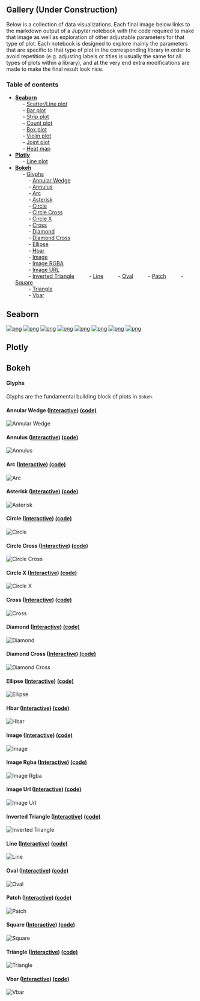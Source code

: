 ## Gallery (Under Construction)
Below is a collection of data visualizations. Each final image below links to the markdown output of a Jupyter notebook with the code required to make that image as well as exploration of other adjustable parameters for that type of plot. Each notebook is designed to explore mainly the parameters that are specific to that type of plot in the corresponding library in order to avoid repetition (e.g. adjusting labels or titles is usually the same for all types of plots within a library), and at the very end extra modifications are made to make the final result look nice.

### Table of contents 
- [**Seaborn**](#seaborn)  
&nbsp;&nbsp;&nbsp;&nbsp; - [Scatter/Line plot](#seaborn-lmplot)  
&nbsp;&nbsp;&nbsp;&nbsp; - [Bar plot](#seaborn-barplot)   
&nbsp;&nbsp;&nbsp;&nbsp; - [Strip plot](#seaborn-stripplot)   
&nbsp;&nbsp;&nbsp;&nbsp; - [Count plot](#seaborn-countplot)   
&nbsp;&nbsp;&nbsp;&nbsp; - [Box plot](#seaborn-boxplot)   
&nbsp;&nbsp;&nbsp;&nbsp; - [Violin plot](#seaborn-violinplot)   
&nbsp;&nbsp;&nbsp;&nbsp; - [Joint plot](#seaborn-jointplot)   
&nbsp;&nbsp;&nbsp;&nbsp; - [Heat map](#seaborn-heatmap)  
- [**Plotly**](#plotly)  
&nbsp;&nbsp;&nbsp;&nbsp; - [Line plot](#plotly-line)  
- [**Bokeh**](#bokeh)  
&nbsp;&nbsp;&nbsp;&nbsp; - [Glyphs](#bokeh-glyphs)  
&nbsp;&nbsp;&nbsp;&nbsp;&nbsp;&nbsp;&nbsp;&nbsp; - [Annular Wedge](#bokeh-glyphs-annular_wedge)  
&nbsp;&nbsp;&nbsp;&nbsp;&nbsp;&nbsp;&nbsp;&nbsp; - [Annulus](#bokeh-glyphs-annulus)  
&nbsp;&nbsp;&nbsp;&nbsp;&nbsp;&nbsp;&nbsp;&nbsp; - [Arc](#bokeh-glyphs-arc)  
&nbsp;&nbsp;&nbsp;&nbsp;&nbsp;&nbsp;&nbsp;&nbsp; - [Asterisk](#bokeh-glyphs-asterisk)  
&nbsp;&nbsp;&nbsp;&nbsp;&nbsp;&nbsp;&nbsp;&nbsp; - [Circle](#bokeh-glyphs-circle)   
&nbsp;&nbsp;&nbsp;&nbsp;&nbsp;&nbsp;&nbsp;&nbsp; - [Circle Cross](#bokeh-glyphs-circle_cross)  
&nbsp;&nbsp;&nbsp;&nbsp;&nbsp;&nbsp;&nbsp;&nbsp; - [Circle X](#bokeh-glyphs-circle_x)  
&nbsp;&nbsp;&nbsp;&nbsp;&nbsp;&nbsp;&nbsp;&nbsp; - [Cross](#bokeh-glyphs-cross)  
&nbsp;&nbsp;&nbsp;&nbsp;&nbsp;&nbsp;&nbsp;&nbsp; - [Diamond](#bokeh-glyphs-diamond)  
&nbsp;&nbsp;&nbsp;&nbsp;&nbsp;&nbsp;&nbsp;&nbsp; - [Diamond Cross](#bokeh-glyphs-diamond_cross)  
&nbsp;&nbsp;&nbsp;&nbsp;&nbsp;&nbsp;&nbsp;&nbsp; - [Ellipse](#bokeh-glyphs-ellipse)  
&nbsp;&nbsp;&nbsp;&nbsp;&nbsp;&nbsp;&nbsp;&nbsp; - [Hbar](#bokeh-glyphs-hbar)  
&nbsp;&nbsp;&nbsp;&nbsp;&nbsp;&nbsp;&nbsp;&nbsp; - [Image](#bokeh-glyphs-image)   
&nbsp;&nbsp;&nbsp;&nbsp;&nbsp;&nbsp;&nbsp;&nbsp; - [Image RGBA](#bokeh-glyphs-image_rgba)  
&nbsp;&nbsp;&nbsp;&nbsp;&nbsp;&nbsp;&nbsp;&nbsp; - [Image URL](#bokeh-glyphs-image_url)  
&nbsp;&nbsp;&nbsp;&nbsp;&nbsp;&nbsp;&nbsp;&nbsp; - [Inverted Triangle](#bokeh-glyphs-inverted_triangle) 
&nbsp;&nbsp;&nbsp;&nbsp;&nbsp;&nbsp;&nbsp;&nbsp; - [Line](#bokeh-glyphs-line) 
&nbsp;&nbsp;&nbsp;&nbsp;&nbsp;&nbsp;&nbsp;&nbsp; - [Oval](#bokeh-glyphs-oval) 
&nbsp;&nbsp;&nbsp;&nbsp;&nbsp;&nbsp;&nbsp;&nbsp; - [Patch](#bokeh-glyphs-patch)
&nbsp;&nbsp;&nbsp;&nbsp;&nbsp;&nbsp;&nbsp;&nbsp; - [Square](#bokeh-glyphs-square)  
&nbsp;&nbsp;&nbsp;&nbsp;&nbsp;&nbsp;&nbsp;&nbsp; - [Triangle](#bokeh-glyphs-triangle)  
&nbsp;&nbsp;&nbsp;&nbsp;&nbsp;&nbsp;&nbsp;&nbsp; - [Vbar](#bokeh-glyphs-vbar) 


<a name="seaborn"></a>
## Seaborn
<a name="seaborn-lmplot"></a>
[![png](visualizations/figures/lmplot.png)](../visualizations/seaborn/lmplot/lmplot)
<a name="seaborn-barplot"></a>
[![png](visualizations/figures/barplot.png)](../visualizations/seaborn/barplot/barplot)
<a name="seaborn-stripplot"></a>
[![png](visualizations/figures/stripplot.png)](../visualizations/seaborn/stripplot/stripplot)
<a name="seaborn-countplot"></a>
[![png](visualizations/figures/countplot.png)](../visualizations/seaborn/countplot/countplot)
<a name="seaborn-boxplot"></a>
[![png](visualizations/figures/boxplot.png)](../visualizations/seaborn/boxplot/boxplot)
<a name="seaborn-violinplot"></a>
[![png](visualizations/figures/violinplot.png)](../visualizations/seaborn/violinplot/violinplot)
<a name="seaborn-jointplot"></a>
[![png](visualizations/figures/jointplot.png)](../visualizations/seaborn/jointplot/jointplot)
<a name="seaborn-heatmap"></a>
[![png](visualizations/figures/heatmap.png)](../visualizations/seaborn/heatmap/heatmap)

<a name="plotly"></a>
## Plotly

<a name="plotly-line"></a>



<a name="bokeh"></a>
## Bokeh

#### Glyphs
Glyphs are the fundamental building block of plots in `Bokeh`.


<a name="bokeh-glyphs-annular_wedge"></a>
#### Annular Wedge ([Interactive](http://alanpryorjr.com/visualizations/bokeh/figures/annular_wedge)) [(code)](http://alanpryorjr.com/visualizations/bokeh/glyphs/annular_wedge/annular_wedge)
![Annular Wedge](../visualizations/bokeh/figures/annular_wedge.png)



<a name="bokeh-glyphs-annulus"></a>
#### Annulus ([Interactive](http://alanpryorjr.com/visualizations/bokeh/figures/annulus)) [(code)](http://alanpryorjr.com/visualizations/bokeh/glyphs/annulus/annulus)
![Annulus](../visualizations/bokeh/figures/annulus.png)



<a name="bokeh-glyphs-arc"></a>
#### Arc ([Interactive](http://alanpryorjr.com/visualizations/bokeh/figures/arc)) [(code)](http://alanpryorjr.com/visualizations/bokeh/glyphs/arc/arc)
![Arc](../visualizations/bokeh/figures/arc.png)



<a name="bokeh-glyphs-asterisk"></a>
#### Asterisk ([Interactive](http://alanpryorjr.com/visualizations/bokeh/figures/asterisk)) [(code)](http://alanpryorjr.com/visualizations/bokeh/glyphs/asterisk/asterisk)
![Asterisk](../visualizations/bokeh/figures/asterisk.png)



<a name="bokeh-glyphs-circle"></a>
#### Circle ([Interactive](http://alanpryorjr.com/visualizations/bokeh/figures/circle)) [(code)](http://alanpryorjr.com/visualizations/bokeh/glyphs/circle/circle)
![Circle](../visualizations/bokeh/figures/circle.png)



<a name="bokeh-glyphs-circle_cross"></a>
#### Circle Cross ([Interactive](http://alanpryorjr.com/visualizations/bokeh/figures/circle_cross)) [(code)](http://alanpryorjr.com/visualizations/bokeh/glyphs/circle_cross/circle_cross)
![Circle Cross](../visualizations/bokeh/figures/circle_cross.png)



<a name="bokeh-glyphs-circle_x"></a>
#### Circle X ([Interactive](http://alanpryorjr.com/visualizations/bokeh/figures/circle_x)) [(code)](http://alanpryorjr.com/visualizations/bokeh/glyphs/circle_x/circle_x)
![Circle X](../visualizations/bokeh/figures/circle_x.png)



<a name="bokeh-glyphs-cross"></a>
#### Cross ([Interactive](http://alanpryorjr.com/visualizations/bokeh/figures/cross)) [(code)](http://alanpryorjr.com/visualizations/bokeh/glyphs/cross/cross)
![Cross](../visualizations/bokeh/figures/cross.png)



<a name="bokeh-glyphs-diamond"></a>
#### Diamond ([Interactive](http://alanpryorjr.com/visualizations/bokeh/figures/diamond)) [(code)](http://alanpryorjr.com/visualizations/bokeh/glyphs/diamond/diamond)
![Diamond](../visualizations/bokeh/figures/diamond.png)



<a name="bokeh-glyphs-diamond_cross"></a>
#### Diamond Cross ([Interactive](http://alanpryorjr.com/visualizations/bokeh/figures/diamond_cross)) [(code)](http://alanpryorjr.com/visualizations/bokeh/glyphs/diamond_cross/diamond_cross)
![Diamond Cross](../visualizations/bokeh/figures/diamond_cross.png)



<a name="bokeh-glyphs-ellipse"></a>
#### Ellipse ([Interactive](http://alanpryorjr.com/visualizations/bokeh/figures/ellipse)) [(code)](http://alanpryorjr.com/visualizations/bokeh/glyphs/ellipse/ellipse)
![Ellipse](../visualizations/bokeh/figures/ellipse.png)



<a name="bokeh-glyphs-hbar"></a>
#### Hbar ([Interactive](http://alanpryorjr.com/visualizations/bokeh/figures/hbar)) [(code)](http://alanpryorjr.com/visualizations/bokeh/glyphs/hbar/hbar)
![Hbar](../visualizations/bokeh/figures/hbar.png)



<a name="bokeh-glyphs-image"></a>
#### Image ([Interactive](http://alanpryorjr.com/visualizations/bokeh/figures/image)) [(code)](http://alanpryorjr.com/visualizations/bokeh/glyphs/image/image)
![Image](../visualizations/bokeh/figures/image.png)



<a name="bokeh-glyphs-image_rgba"></a>
#### Image Rgba ([Interactive](http://alanpryorjr.com/visualizations/bokeh/figures/image_rgba)) [(code)](http://alanpryorjr.com/visualizations/bokeh/glyphs/image_rgba/image_rgba)
![Image Rgba](../visualizations/bokeh/figures/image_rgba.png)



<a name="bokeh-glyphs-image_url"></a>
#### Image Url ([Interactive](http://alanpryorjr.com/visualizations/bokeh/figures/image_url)) [(code)](http://alanpryorjr.com/visualizations/bokeh/glyphs/image_url/image_url)
![Image Url](../visualizations/bokeh/figures/image_url.png)



<a name="bokeh-glyphs-inverted_triangle"></a>
#### Inverted Triangle ([Interactive](http://alanpryorjr.com/visualizations/bokeh/figures/inverted_triangle)) [(code)](http://alanpryorjr.com/visualizations/bokeh/glyphs/inverted_triangle/inverted_triangle)
![Inverted Triangle](../visualizations/bokeh/figures/inverted_triangle.png)



<a name="bokeh-glyphs-line"></a>
#### Line ([Interactive](http://alanpryorjr.com/visualizations/bokeh/figures/line)) [(code)](http://alanpryorjr.com/visualizations/bokeh/glyphs/line/line)
![Line](../visualizations/bokeh/figures/line.png)



<a name="bokeh-glyphs-oval"></a>
#### Oval ([Interactive](http://alanpryorjr.com/visualizations/bokeh/figures/oval)) [(code)](http://alanpryorjr.com/visualizations/bokeh/glyphs/oval/oval)
![Oval](../visualizations/bokeh/figures/oval.png)



<a name="bokeh-glyphs-patch"></a>
#### Patch ([Interactive](http://alanpryorjr.com/visualizations/bokeh/figures/patch)) [(code)](http://alanpryorjr.com/visualizations/bokeh/glyphs/patch/patch)
![Patch](../visualizations/bokeh/figures/patch.png)



<a name="bokeh-glyphs-square"></a>
#### Square ([Interactive](http://alanpryorjr.com/visualizations/bokeh/figures/square)) [(code)](http://alanpryorjr.com/visualizations/bokeh/glyphs/square/square)
![Square](../visualizations/bokeh/figures/square.png)



<a name="bokeh-glyphs-triangle"></a>
#### Triangle ([Interactive](http://alanpryorjr.com/visualizations/bokeh/figures/triangle)) [(code)](http://alanpryorjr.com/visualizations/bokeh/glyphs/triangle/triangle)
![Triangle](../visualizations/bokeh/figures/triangle.png)



<a name="bokeh-glyphs-vbar"></a>
#### Vbar ([Interactive](http://alanpryorjr.com/visualizations/bokeh/figures/vbar)) [(code)](http://alanpryorjr.com/visualizations/bokeh/glyphs/vbar/vbar)
![Vbar](../visualizations/bokeh/figures/vbar.png)

